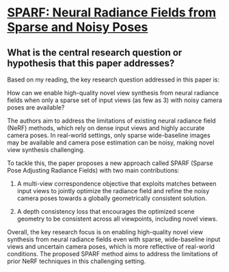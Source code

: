 # [SPARF: Neural Radiance Fields from Sparse and Noisy Poses](https://arxiv.org/abs/2211.11738)

## What is the central research question or hypothesis that this paper addresses?

 Based on my reading, the key research question addressed in this paper is: 

How can we enable high-quality novel view synthesis from neural radiance fields when only a sparse set of input views (as few as 3) with noisy camera poses are available?

The authors aim to address the limitations of existing neural radiance field (NeRF) methods, which rely on dense input views and highly accurate camera poses. In real-world settings, only sparse wide-baseline images may be available and camera pose estimation can be noisy, making novel view synthesis challenging. 

To tackle this, the paper proposes a new approach called SPARF (Sparse Pose Adjusting Radiance Fields) with two main contributions:

1) A multi-view correspondence objective that exploits matches between input views to jointly optimize the radiance field and refine the noisy camera poses towards a globally geometrically consistent solution. 

2) A depth consistency loss that encourages the optimized scene geometry to be consistent across all viewpoints, including novel views.

Overall, the key research focus is on enabling high-quality novel view synthesis from neural radiance fields even with sparse, wide-baseline input views and uncertain camera poses, which is more reflective of real-world conditions. The proposed SPARF method aims to address the limitations of prior NeRF techniques in this challenging setting.
